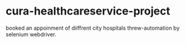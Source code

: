 # cura-healthcareservice-project
booked an appoinment of diiffrent city hospitals threw-automation by selenium webdriver.
